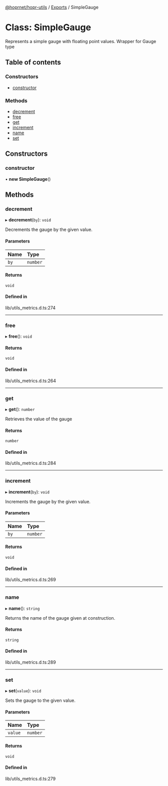[@hoprnet/hopr-utils](../README.md) / [Exports](../modules.md) / SimpleGauge

# Class: SimpleGauge

Represents a simple gauge with floating point values.
Wrapper for Gauge type

## Table of contents

### Constructors

- [constructor](SimpleGauge.md#constructor)

### Methods

- [decrement](SimpleGauge.md#decrement)
- [free](SimpleGauge.md#free)
- [get](SimpleGauge.md#get)
- [increment](SimpleGauge.md#increment)
- [name](SimpleGauge.md#name)
- [set](SimpleGauge.md#set)

## Constructors

### constructor

• **new SimpleGauge**()

## Methods

### decrement

▸ **decrement**(`by`): `void`

Decrements the gauge by the given value.

#### Parameters

| Name | Type |
| :------ | :------ |
| `by` | `number` |

#### Returns

`void`

#### Defined in

lib/utils_metrics.d.ts:274

___

### free

▸ **free**(): `void`

#### Returns

`void`

#### Defined in

lib/utils_metrics.d.ts:264

___

### get

▸ **get**(): `number`

Retrieves the value of the gauge

#### Returns

`number`

#### Defined in

lib/utils_metrics.d.ts:284

___

### increment

▸ **increment**(`by`): `void`

Increments the gauge by the given value.

#### Parameters

| Name | Type |
| :------ | :------ |
| `by` | `number` |

#### Returns

`void`

#### Defined in

lib/utils_metrics.d.ts:269

___

### name

▸ **name**(): `string`

Returns the name of the gauge given at construction.

#### Returns

`string`

#### Defined in

lib/utils_metrics.d.ts:289

___

### set

▸ **set**(`value`): `void`

Sets the gauge to the given value.

#### Parameters

| Name | Type |
| :------ | :------ |
| `value` | `number` |

#### Returns

`void`

#### Defined in

lib/utils_metrics.d.ts:279
